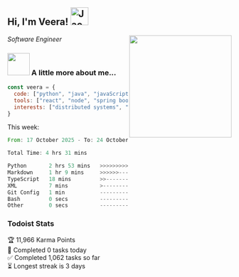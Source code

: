 <h2> Hi, I'm Veera! <img src="https://raw.githubusercontent.com/Tarikul-Islam-Anik/Animated-Fluent-Emojis/master/Emojis/Activities/Jack-O-Lantern.png" alt="Jack-O-Lantern" width="40" height="40" /></h2>
<img align='right' src="https://user-images.githubusercontent.com/74038190/213911110-aedbef38-a29f-4b6b-a65c-11608b4f75a5.gif" width="230">
<p><em>Software Engineer</em></p>


### <img src="https://user-images.githubusercontent.com/74038190/216656963-09118229-8a9e-4af0-910c-c37f35f2e210.gif" width="50"> A little more about me...  

```javascript
const veera = {
  code: ["python", "java", "javaScript", "typeScript", "c++"],
  tools: ["react", "node", "spring boot", "docker", "next.JS", "aws"],
  interests: ["distributed systems", "enterprise software", "parallel computing", "cloud computing", "machine learning", "AI"]
}
```
This week:
<!--START_SECTION:waka-->

```rust
From: 17 October 2025 - To: 24 October 2025

Total Time: 4 hrs 31 mins

Python       2 hrs 53 mins   >>>>>>>>>>>>>>>>---------   63.85 %
Markdown     1 hr 9 mins     >>>>>>-------------------   25.68 %
TypeScript   18 mins         >>-----------------------   06.73 %
XML          7 mins          >------------------------   02.87 %
Git Config   1 min           -------------------------   00.73 %
Bash         0 secs          -------------------------   00.02 %
Other        0 secs          -------------------------   00.02 %
```

<!--END_SECTION:waka-->


### Todoist Stats

<!-- TODO-IST:START -->
🏆  11,966 Karma Points           
🌸  Completed 0 tasks today           
✅  Completed 1,062 tasks so far           
⏳  Longest streak is 3 days
<!-- TODO-IST:END -->
<!--
Profile views:
[![](https://visitcount.itsvg.in/api?id=veeravivekt&label=Profile%20Views&color=1&icon=2&pretty=false)](https://visitcount.itsvg.in)
-->
